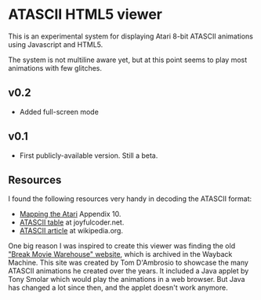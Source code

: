 ATASCII HTML5 viewer
============

This is an experimental system for displaying Atari 8-bit ATASCII animations using Javascript and HTML5.

The system is not multiline aware yet, but at this point seems to play most animations with few glitches.


v0.2
---------------

* Added full-screen mode

v0.1
---------------

* First publicly-available version. Still a beta.


Resources
---------------

I found the following resources very handy in decoding the ATASCII format:
* [Mapping the Atari](http://www.atariarchives.org/mapping/appendix10.php) Appendix 10. 
* [ATASCII table](http://joyfulcoder.net/atari/atascii/) at joyfulcoder.net. 
* [ATASCII article](https://en.wikipedia.org/wiki/ATASCII) at wikipedia.org. 

One big reason I was inspired to create this viewer was finding the old ["Break Movie Warehouse" website](https://web.archive.org/web/20000312095027/http://www.flash.net/~ambrosia/index3.html), which is archived in the Wayback Machine. This site was created by Tom D'Ambrosio to showcase the many ATASCII animations he created over the years. It included a Java applet by Tony Smolar which would play the animations in a web browser. But Java has changed a lot since then, and the applet doesn't work anymore. 